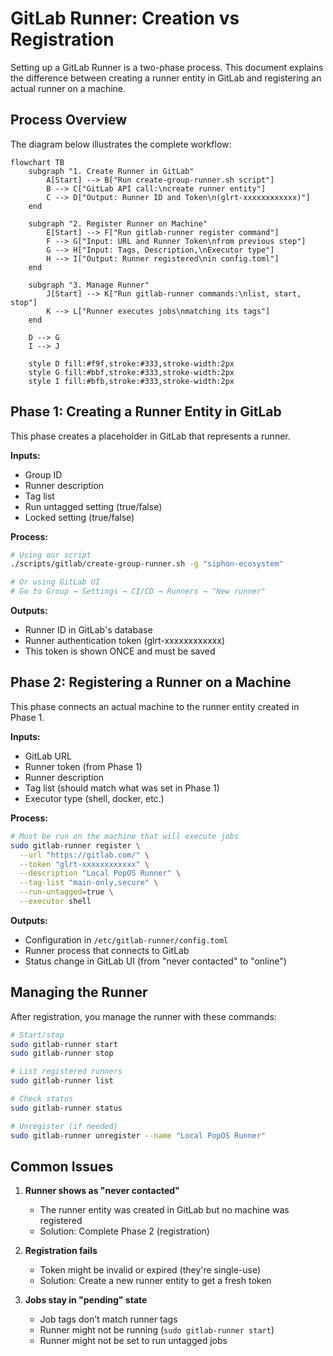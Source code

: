 # GitLab Runner: Creation vs Registration

Setting up a GitLab Runner is a two-phase process. This document explains the difference between creating a runner entity in GitLab and registering an actual runner on a machine.

## Process Overview

The diagram below illustrates the complete workflow:

```mermaid
flowchart TB
    subgraph "1. Create Runner in GitLab"
        A[Start] --> B["Run create-group-runner.sh script"]
        B --> C["GitLab API call:\ncreate runner entity"]
        C --> D["Output: Runner ID and Token\n(glrt-xxxxxxxxxxxx)"]
    end
    
    subgraph "2. Register Runner on Machine"
        E[Start] --> F["Run gitlab-runner register command"]
        F --> G["Input: URL and Runner Token\nfrom previous step"]
        G --> H["Input: Tags, Description,\nExecutor type"]
        H --> I["Output: Runner registered\nin config.toml"]
    end
    
    subgraph "3. Manage Runner"
        J[Start] --> K["Run gitlab-runner commands:\nlist, start, stop"]
        K --> L["Runner executes jobs\nmatching its tags"]
    end
    
    D --> G
    I --> J
    
    style D fill:#f9f,stroke:#333,stroke-width:2px
    style G fill:#bbf,stroke:#333,stroke-width:2px
    style I fill:#bfb,stroke:#333,stroke-width:2px
```

## Phase 1: Creating a Runner Entity in GitLab

This phase creates a placeholder in GitLab that represents a runner.

**Inputs:**
- Group ID
- Runner description
- Tag list
- Run untagged setting (true/false)
- Locked setting (true/false)

**Process:**
```bash
# Using our script
./scripts/gitlab/create-group-runner.sh -g "siphon-ecosystem"

# Or using GitLab UI
# Go to Group → Settings → CI/CD → Runners → "New runner"
```

**Outputs:**
- Runner ID in GitLab's database
- Runner authentication token (glrt-xxxxxxxxxxxx)
- This token is shown ONCE and must be saved

## Phase 2: Registering a Runner on a Machine

This phase connects an actual machine to the runner entity created in Phase 1.

**Inputs:**
- GitLab URL
- Runner token (from Phase 1)
- Runner description
- Tag list (should match what was set in Phase 1)
- Executor type (shell, docker, etc.)

**Process:**
```bash
# Must be run on the machine that will execute jobs
sudo gitlab-runner register \
  --url "https://gitlab.com/" \
  --token "glrt-xxxxxxxxxxxx" \
  --description "Local PopOS Runner" \
  --tag-list "main-only,secure" \
  --run-untagged=true \
  --executor shell
```

**Outputs:**
- Configuration in `/etc/gitlab-runner/config.toml`
- Runner process that connects to GitLab
- Status change in GitLab UI (from "never contacted" to "online")

## Managing the Runner

After registration, you manage the runner with these commands:

```bash
# Start/stop
sudo gitlab-runner start
sudo gitlab-runner stop

# List registered runners
sudo gitlab-runner list

# Check status
sudo gitlab-runner status

# Unregister (if needed)
sudo gitlab-runner unregister --name "Local PopOS Runner"
```

## Common Issues

1. **Runner shows as "never contacted"**
   - The runner entity was created in GitLab but no machine was registered
   - Solution: Complete Phase 2 (registration)

2. **Registration fails**
   - Token might be invalid or expired (they're single-use)
   - Solution: Create a new runner entity to get a fresh token

3. **Jobs stay in "pending" state**
   - Job tags don't match runner tags
   - Runner might not be running (`sudo gitlab-runner start`)
   - Runner might not be set to run untagged jobs
